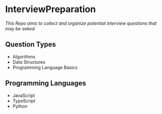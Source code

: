 # InterviewPreparation

_This Repo aims to collect and organize potential interview questions that may be asked._

## Question Types

- Algorithms
- Data Structures
- Programming Language Basics

## Programming Languages

- JavaScript
- TypeScript
- Python
